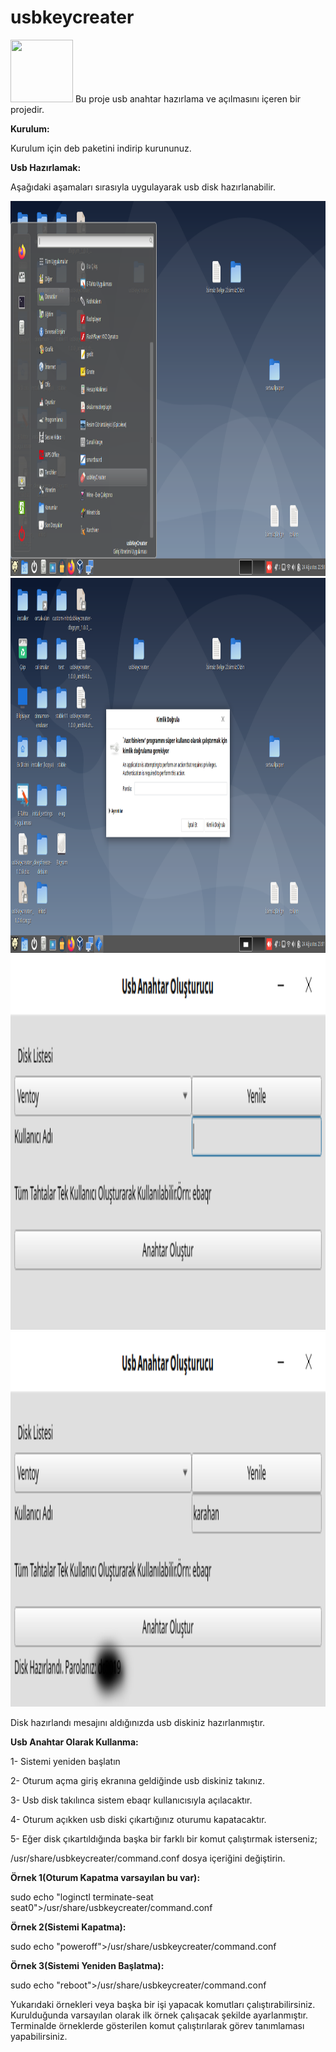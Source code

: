 # usbkeycreater
<img src="usbkeycreatergui/icons/usbkeycreater.svg" width="100" height="100" />
Bu proje usb anahtar hazırlama ve açılmasını içeren bir projedir.

**Kurulum:**

Kurulum için deb paketini indirip kurununuz.

**Usb Hazırlamak:**

Aşağıdaki aşamaları sırasıyla uygulayarak usb disk hazırlanabilir.

<img src="1.png" width="600" height="600" />
<img src="2.png" width="600" height="600" />
<img src="3.png" width="600" height="600" />
<img src="4.png" width="600" height="600" />

Disk hazırlandı mesajını aldığınızda usb diskiniz hazırlanmıştır.

**Usb Anahtar Olarak Kullanma:**

1- Sistemi yeniden başlatın

2- Oturum açma giriş ekranına geldiğinde usb diskiniz takınız.

3- Usb disk takılınca sistem ebaqr kullanıcısıyla açılacaktır.

4- Oturum açıkken usb diski çıkartığınız  oturumu kapatacaktır.

5- Eğer disk çıkartıldığında başka bir farklı bir komut çalıştırmak isterseniz;

/usr/share/usbkeycreater/command.conf dosya içeriğini değiştirin.

**Örnek 1(Oturum Kapatma varsayılan bu var):**

sudo echo "loginctl terminate-seat seat0">/usr/share/usbkeycreater/command.conf

**Örnek 2(Sistemi Kapatma):**

sudo echo "poweroff">/usr/share/usbkeycreater/command.conf

**Örnek 3(Sistemi Yeniden Başlatma):**

sudo echo "reboot">/usr/share/usbkeycreater/command.conf

Yukarıdaki örnekleri veya başka bir işi yapacak komutları çalıştırabilirsiniz. Kurulduğunda varsayılan olarak ilk örnek çalışacak şekilde ayarlanmıştır.
Terminalde örneklerde gösterilen komut çalıştırılarak görev tanımlaması yapabilirsiniz.

